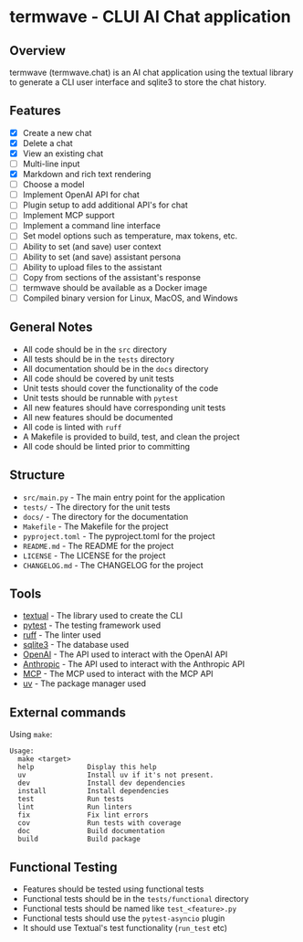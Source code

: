 # termwave - CLUI AI Chat application

## Overview

termwave (termwave.chat) is an AI chat application using the textual library to generate a CLI user interface and sqlite3 to store the chat history.

## Features

- [x] Create a new chat
- [x] Delete a chat
- [x] View an existing chat
- [ ] Multi-line input
- [x] Markdown and rich text rendering
- [ ] Choose a model
- [ ] Implement OpenAI API for chat
- [ ] Plugin setup to add additional API's for chat
- [ ] Implement MCP support
- [ ] Implement a command line interface
- [ ] Set model options such as temperature, max tokens, etc.
- [ ] Ability to set (and save) user context
- [ ] Ability to set (and save) assistant persona
- [ ] Ability to upload files to the assistant
- [ ] Copy from sections of the assistant's response
- [ ] termwave should be available as a Docker image
- [ ] Compiled binary version for Linux, MacOS, and Windows

## General Notes

* All code should be in the `src` directory
* All tests should be in the `tests` directory
* All documentation should be in the `docs` directory
* All code should be covered by unit tests
* Unit tests should cover the functionality of the code
* Unit tests should be runnable with `pytest`
* All new features should have corresponding unit tests
* All new features should be documented
* All code is linted with `ruff`
* A Makefile is provided to build, test, and clean the project
* All code should be linted prior to committing


## Structure

* `src/main.py` - The main entry point for the application
* `tests/` - The directory for the unit tests
* `docs/` - The directory for the documentation
* `Makefile` - The Makefile for the project
* `pyproject.toml` - The pyproject.toml for the project
* `README.md` - The README for the project
* `LICENSE` - The LICENSE for the project
* `CHANGELOG.md` - The CHANGELOG for the project

## Tools

* [textual](https://textual.textualize.io/) - The library used to create the CLI
* [pytest](https://docs.pytest.org/) - The testing framework used
* [ruff](https://beta.ruff.rs/) - The linter used
* [sqlite3](https://www.sqlite.org/index.html) - The database used
* [OpenAI](https://openai.com/) - The API used to interact with the OpenAI API
* [Anthropic](https://www.anthropic.com/) - The API used to interact with the Anthropic API
* [MCP](https://mcp.readthedocs.io/) - The MCP used to interact with the MCP API
* [uv](https://docs.astral.sh/uv/index.html) - The package manager used

## External commands

Using `make`:

```
Usage:
  make <target>
  help             Display this help
  uv               Install uv if it's not present.
  dev              Install dev dependencies
  install          Install dependencies
  test             Run tests
  lint             Run linters
  fix              Fix lint errors
  cov              Run tests with coverage
  doc              Build documentation
  build            Build package
```

## Functional Testing

* Features should be tested using functional tests
* Functional tests should be in the `tests/functional` directory
* Functional tests should be named like `test_<feature>.py`
* Functional tests should use the `pytest-asyncio` plugin
* It should use Textual's test functionality (`run_test` etc)
